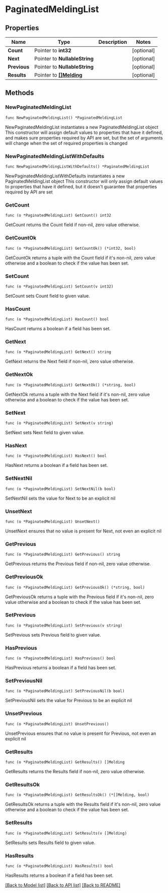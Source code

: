 # PaginatedMeldingList

## Properties

Name | Type | Description | Notes
------------ | ------------- | ------------- | -------------
**Count** | Pointer to **int32** |  | [optional] 
**Next** | Pointer to **NullableString** |  | [optional] 
**Previous** | Pointer to **NullableString** |  | [optional] 
**Results** | Pointer to [**[]Melding**](Melding.md) |  | [optional] 

## Methods

### NewPaginatedMeldingList

`func NewPaginatedMeldingList() *PaginatedMeldingList`

NewPaginatedMeldingList instantiates a new PaginatedMeldingList object
This constructor will assign default values to properties that have it defined,
and makes sure properties required by API are set, but the set of arguments
will change when the set of required properties is changed

### NewPaginatedMeldingListWithDefaults

`func NewPaginatedMeldingListWithDefaults() *PaginatedMeldingList`

NewPaginatedMeldingListWithDefaults instantiates a new PaginatedMeldingList object
This constructor will only assign default values to properties that have it defined,
but it doesn't guarantee that properties required by API are set

### GetCount

`func (o *PaginatedMeldingList) GetCount() int32`

GetCount returns the Count field if non-nil, zero value otherwise.

### GetCountOk

`func (o *PaginatedMeldingList) GetCountOk() (*int32, bool)`

GetCountOk returns a tuple with the Count field if it's non-nil, zero value otherwise
and a boolean to check if the value has been set.

### SetCount

`func (o *PaginatedMeldingList) SetCount(v int32)`

SetCount sets Count field to given value.

### HasCount

`func (o *PaginatedMeldingList) HasCount() bool`

HasCount returns a boolean if a field has been set.

### GetNext

`func (o *PaginatedMeldingList) GetNext() string`

GetNext returns the Next field if non-nil, zero value otherwise.

### GetNextOk

`func (o *PaginatedMeldingList) GetNextOk() (*string, bool)`

GetNextOk returns a tuple with the Next field if it's non-nil, zero value otherwise
and a boolean to check if the value has been set.

### SetNext

`func (o *PaginatedMeldingList) SetNext(v string)`

SetNext sets Next field to given value.

### HasNext

`func (o *PaginatedMeldingList) HasNext() bool`

HasNext returns a boolean if a field has been set.

### SetNextNil

`func (o *PaginatedMeldingList) SetNextNil(b bool)`

 SetNextNil sets the value for Next to be an explicit nil

### UnsetNext
`func (o *PaginatedMeldingList) UnsetNext()`

UnsetNext ensures that no value is present for Next, not even an explicit nil
### GetPrevious

`func (o *PaginatedMeldingList) GetPrevious() string`

GetPrevious returns the Previous field if non-nil, zero value otherwise.

### GetPreviousOk

`func (o *PaginatedMeldingList) GetPreviousOk() (*string, bool)`

GetPreviousOk returns a tuple with the Previous field if it's non-nil, zero value otherwise
and a boolean to check if the value has been set.

### SetPrevious

`func (o *PaginatedMeldingList) SetPrevious(v string)`

SetPrevious sets Previous field to given value.

### HasPrevious

`func (o *PaginatedMeldingList) HasPrevious() bool`

HasPrevious returns a boolean if a field has been set.

### SetPreviousNil

`func (o *PaginatedMeldingList) SetPreviousNil(b bool)`

 SetPreviousNil sets the value for Previous to be an explicit nil

### UnsetPrevious
`func (o *PaginatedMeldingList) UnsetPrevious()`

UnsetPrevious ensures that no value is present for Previous, not even an explicit nil
### GetResults

`func (o *PaginatedMeldingList) GetResults() []Melding`

GetResults returns the Results field if non-nil, zero value otherwise.

### GetResultsOk

`func (o *PaginatedMeldingList) GetResultsOk() (*[]Melding, bool)`

GetResultsOk returns a tuple with the Results field if it's non-nil, zero value otherwise
and a boolean to check if the value has been set.

### SetResults

`func (o *PaginatedMeldingList) SetResults(v []Melding)`

SetResults sets Results field to given value.

### HasResults

`func (o *PaginatedMeldingList) HasResults() bool`

HasResults returns a boolean if a field has been set.


[[Back to Model list]](../README.md#documentation-for-models) [[Back to API list]](../README.md#documentation-for-api-endpoints) [[Back to README]](../README.md)


